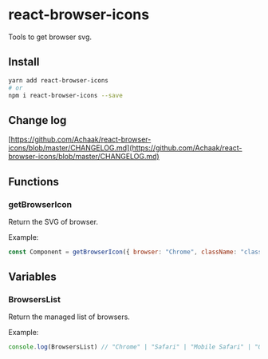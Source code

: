 # react-browser-icons
Tools to get browser svg.

## Install

```sh
yarn add react-browser-icons
# or
npm i react-browser-icons --save
```

## Change log
[https://github.com/Achaak/react-browser-icons/blob/master/CHANGELOG.md](https://github.com/Achaak/react-browser-icons/blob/master/CHANGELOG.md)

## Functions
### getBrowserIcon
Return the SVG of browser.

Example:
``` js
const Component = getBrowserIcon({ browser: "Chrome", className: "class", style: { marginTop: 42 }, size: 42 })
```

## Variables
### BrowsersList
Return the managed list of browsers.

Example:
``` js
console.log(BrowsersList) // "Chrome" | "Safari" | "Mobile Safari" | "Opera" | "Firefox" | "Edge" | "IE" | "Brave" | "Samsung" | "Chromium"
```
